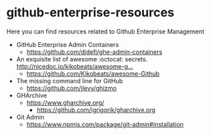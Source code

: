 # github-enterprise-resources
Here you can find resources related to Github Enterprise Management


- GitHub Enterprise Admin Containers
  - https://github.com/djdefi/ghe-admin-containers
- An exquisite list of awesome :octocat: secrets. http://nicedoc.io/kikobeats/awesome-g…
  - https://github.com/Kikobeats/awesome-Github
- The missing command line for GitHub
  - https://github.com/jlevy/ghizmo
- GHArchive
  - https://www.gharchive.org/
    - https://github.com/igrigorik/gharchive.org 
- Git Admin
  - https://www.npmjs.com/package/git-admin#installation

